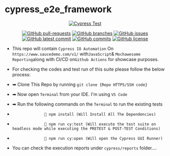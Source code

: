 # cypress_e2e_framework

<div align="center">
        
[![Cypress Test](https://github.com/Mahbub091/Test_Repo/actions/workflows/main.yml/badge.svg)](https://github.com/Mahbub091/Test_Repo/actions/workflows/main.yml)
</div>

<div align="center">
        
[![GitHub pull-requests](https://img.shields.io/github/issues-pr/Mahbub091/Test_Repo.svg)](https://GitHub.com/Mahbub091/Test_Repo/pull/)
[![GitHub branches](https://badgen.net/github/branches/Mahbub091/Test_Repo)](https://github.com/Mahbub091/Test_Repo)
[![GitHub issues](https://img.shields.io/github/issues/Mahbub091/Test_Repo.svg)](https://GitHub.com/Mahbub091/Test_Repo/issues/)
[![GitHub latest commit](https://badgen.net/github/last-commit/Mahbub091/Test_Repo)](https://GitHub.com/Mahbub091/Test_Repo/commit/)
[![GitHub commits](https://badgen.net/github/commits/Mahbub091/Test_Repo)](https://GitHub.com/Mahbub091/Test_Repo/commit/)
[![GitHub license](https://badgen.net/github/license/Mahbub091/Test_Repo)](https://github.com/Mahbub091/Test_Repo/blob/master/LICENSE)
</div>

- This repo will contain `Cypress IO Automation` On `https://www.saucedemo.com/v1/` with`JavaScript`&amp; `Mochawesome Reporting`along with CI/CD on`Github Actions` for showcase purposes.

- For checking the codes and test run of this suite please follow the below process:

- ➡ Clone This Repo by running `git clone {Repo HTTPS/SSH code}`
- ➡ Now open `Terminal` from your IDE. I'm using `VS Code`
- ➡ Run the following commands on the `Terminal` to run the existing tests
-                   💠 npm install (Will Install All The Dependencies)
-                   💠 npm run cy:test (Will execute the test suite on headless mode while executing the PRETEST & POST-TEST Conditions)
-                   💠 npm run cy:open (Will open the Cypress GUI Runner)

- You can check the execution reports under `cypress/reports` folder....
